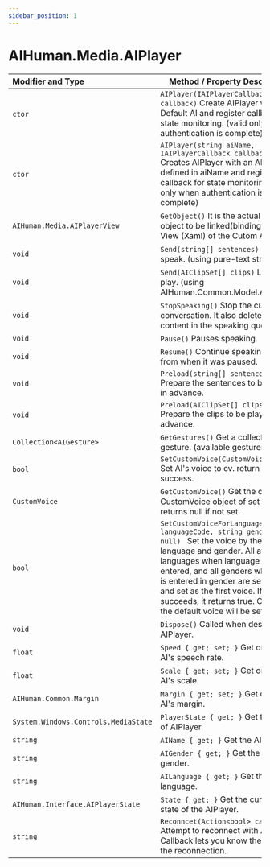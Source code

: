 ```yaml
---
sidebar_position: 1
---
```


# AIHuman.Media.AIPlayer

| Modifier and Type                    | Method / Property Description                                |
| :----------------------------------- | ------------------------------------------------------------ |
| `ctor`                               | `AIPlayer(IAIPlayerCallback callback)` Create AIPlayer with Default AI and register callback for state monitoring. (valid only when authentication is complete) |
| `ctor`                               | `AIPlayer(string aiName, IAIPlayerCallback callback)` Creates AIPlayer with an AI model defined in aiName and registers callback for state monitoring. (valid only when authentication is complete) |
| `AIHuman.Media.AIPlayerView`         | `GetObject()` It is the actual Control object to be linked(binding) with the View (Xaml) of the Cutom App. |
| `void`                               | `Send(string[] sentences)` Let the AI speak. (using pure-text string) |
| `void`                               | `Send(AIClipSet[] clips)` Let the AI play. (using AIHuman.Common.Model.AIClipSet) |
| `void`                               | `StopSpeaking()` Stop the current conversation. It also deletes the content in the speaking queue. |
| `void`                               | `Pause()` Pauses speaking.                                    |
| `void`                               | `Resume()` Continue speaking again from when it was paused.   |
| `void`                               | `Preload(string[] sentences)` Prepare the sentences to be spoken in advance. |
| `void`                               | `Preload(AIClipSet[] clips)` Prepare the clips to be play in advance. |
| `Collection<AIGesture>`              | `GetGestures()` Get a collection of gesture. (available gestures) |
| `bool`                               | `SetCustomVoice(CustomVoice cv)` Set AI's voice to cv. return true if success.|
| `CustomVoice`                        | `GetCustomVoice()` Get the current CustomVoice object of set ai. It returns null if not set. |
| `bool`                        | `SetCustomVoiceForLanguage(string languageCode, string gender = null) ` Set the voice by the desired language and gender. All available languages when language null is entered, and all genders when null is entered in gender are searched and set as the first voice. If it succeeds, it returns true. Otherwise the default voice will be set. |
| `void`                               | `Dispose()` Called when destroying AIPlayer.                 |
| `float`                              | `Speed { get; set; }` Get or Set the AI's speech rate.       |
| `float`                              | `Scale { get; set; }` Get or Set the AI's scale.             |
| `AIHuman.Common.Margin`              | `Margin { get; set; }` Get or Set the AI's margin.           |
| `System.Windows.Controls.MediaState` | `PlayerState { get; }` Get the state of AIPlayer             |
| `string`                             | `AIName { get; }` Get the AI name.                           |
| `string`                             | `AIGender { get; }` Get the AI gender.                        |
| `string`                             | `AILanguage { get; }` Get the AI language.                        |
| `AIHuman.Interface.AIPlayerState`    | `State { get; }` Get the current state of the AIPlayer.                 |
| `string`                             | `Reconncet(Action<bool> callback)` Attempt to reconnect with AI. Callback lets you know the result of the reconnection.         |
